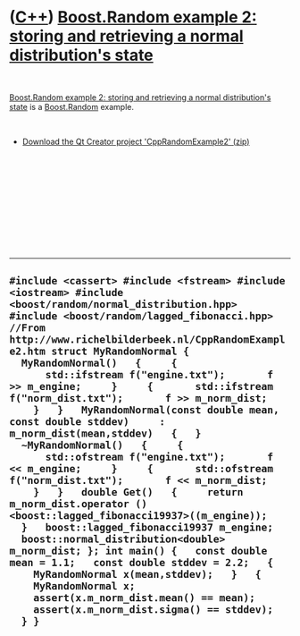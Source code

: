 
 

 

 

 

 

([C++](Cpp.md)) [Boost.Random example 2: storing and retrieving a normal distribution's state](CppRandomExample2.md)
======================================================================================================================

 

[Boost.Random example 2: storing and retrieving a normal distribution's
state](CppRandomExample2.md) is a [Boost.Random](CppRandom.md)
example.

 

-   [Download the Qt Creator project
    'CppRandomExample2' (zip)](CppRandomExample2.zip)

 

 

 

 

 

 

  ------------------------------------------------------------------------------------------------------------------------------------------------------------------------------------------------------------------------------------------------------------------------------------------------------------------------------------------------------------------------------------------------------------------------------------------------------------------------------------------------------------------------------------------------------------------------------------------------------------------------------------------------------------------------------------------------------------------------------------------------------------------------------------------------------------------------------------------------------------------------------------------------------------------------------------------------------------------------------------------------------------------------------------------------------------------------------------------------------------------------------------------------------
  ` #include <cassert> #include <fstream> #include <iostream> #include <boost/random/normal_distribution.hpp> #include <boost/random/lagged_fibonacci.hpp> //From http://www.richelbilderbeek.nl/CppRandomExample2.htm struct MyRandomNormal {   MyRandomNormal()   {     {       std::ifstream f("engine.txt");       f >> m_engine;     }     {       std::ifstream f("norm_dist.txt");       f >> m_norm_dist;     }   }   MyRandomNormal(const double mean, const double stddev)     : m_norm_dist(mean,stddev)   {   }   ~MyRandomNormal()   {     {       std::ofstream f("engine.txt");       f << m_engine;     }     {       std::ofstream f("norm_dist.txt");       f << m_norm_dist;     }   }   double Get()   {     return m_norm_dist.operator ()<boost::lagged_fibonacci19937>((m_engine));   }   boost::lagged_fibonacci19937 m_engine;   boost::normal_distribution<double> m_norm_dist; }; int main() {   const double mean = 1.1;   const double stddev = 2.2;   {     MyRandomNormal x(mean,stddev);   }   {     MyRandomNormal x;     assert(x.m_norm_dist.mean() == mean);     assert(x.m_norm_dist.sigma() == stddev);   } }  `
  ------------------------------------------------------------------------------------------------------------------------------------------------------------------------------------------------------------------------------------------------------------------------------------------------------------------------------------------------------------------------------------------------------------------------------------------------------------------------------------------------------------------------------------------------------------------------------------------------------------------------------------------------------------------------------------------------------------------------------------------------------------------------------------------------------------------------------------------------------------------------------------------------------------------------------------------------------------------------------------------------------------------------------------------------------------------------------------------------------------------------------------------------------

 

 

 

 

 

 

